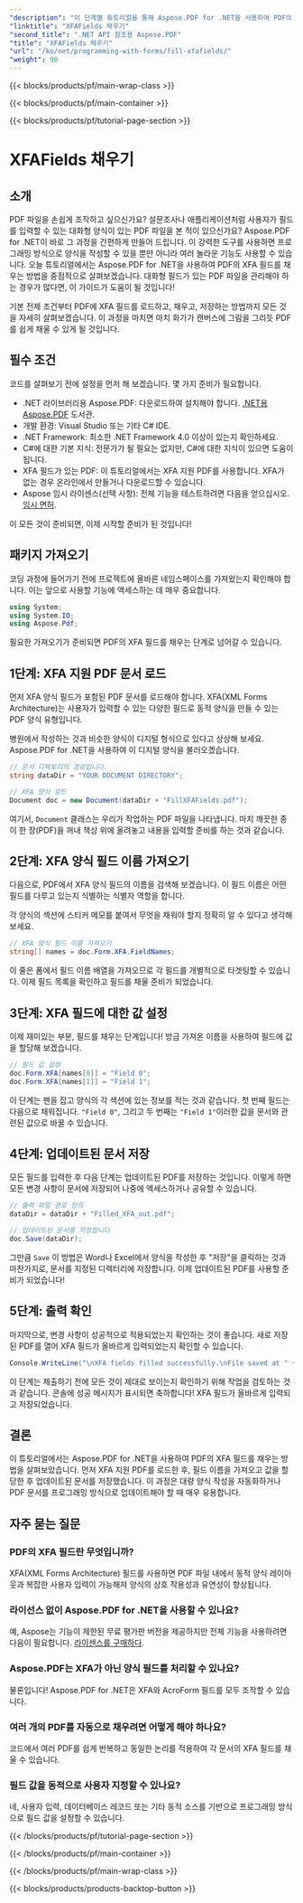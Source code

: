 ```yaml
---
"description": "이 단계별 튜토리얼을 통해 Aspose.PDF for .NET을 사용하여 PDF의 XFA 필드를 프로그래밍 방식으로 채우는 방법을 알아보세요. 간편하고 강력한 PDF 조작 도구도 살펴보세요."
"linktitle": "XFAFields 채우기"
"second_title": ".NET API 참조용 Aspose.PDF"
"title": "XFAFields 채우기"
"url": "/ko/net/programming-with-forms/fill-xfafields/"
"weight": 90
---
```


{{< blocks/products/pf/main-wrap-class >}}

{{< blocks/products/pf/main-container >}}

{{< blocks/products/pf/tutorial-page-section >}}

# XFAFields 채우기

## 소개

PDF 파일을 손쉽게 조작하고 싶으신가요? 설문조사나 애플리케이션처럼 사용자가 필드를 입력할 수 있는 대화형 양식이 있는 PDF 파일을 본 적이 있으신가요? Aspose.PDF for .NET이 바로 그 과정을 간편하게 만들어 드립니다. 이 강력한 도구를 사용하면 프로그래밍 방식으로 양식을 작성할 수 있을 뿐만 아니라 여러 놀라운 기능도 사용할 수 있습니다. 오늘 튜토리얼에서는 Aspose.PDF for .NET을 사용하여 PDF의 XFA 필드를 채우는 방법을 중점적으로 살펴보겠습니다. 대화형 필드가 있는 PDF 파일을 관리해야 하는 경우가 많다면, 이 가이드가 도움이 될 것입니다!

기본 전제 조건부터 PDF에 XFA 필드를 로드하고, 채우고, 저장하는 방법까지 모든 것을 자세히 살펴보겠습니다. 이 과정을 마치면 마치 화가가 캔버스에 그림을 그리듯 PDF를 쉽게 채울 수 있게 될 것입니다.

## 필수 조건

코드를 살펴보기 전에 설정을 먼저 해 보겠습니다. 몇 가지 준비가 필요합니다.

- .NET 라이브러리용 Aspose.PDF: 다운로드하여 설치해야 합니다. [.NET용 Aspose.PDF](https://releases.aspose.com/pdf/net/) 도서관.
- 개발 환경: Visual Studio 또는 기타 C# IDE.
- .NET Framework: 최소한 .NET Framework 4.0 이상이 있는지 확인하세요.
- C#에 대한 기본 지식: 전문가가 될 필요는 없지만, C#에 대한 지식이 있으면 도움이 됩니다.
- XFA 필드가 있는 PDF: 이 튜토리얼에서는 XFA 지원 PDF를 사용합니다. XFA가 없는 경우 온라인에서 만들거나 다운로드할 수 있습니다.
- Aspose 임시 라이센스(선택 사항): 전체 기능을 테스트하려면 다음을 얻으십시오. [임시 면허](https://purchase.aspose.com/temporary-license/).

이 모든 것이 준비되면, 이제 시작할 준비가 된 것입니다!

## 패키지 가져오기

코딩 과정에 들어가기 전에 프로젝트에 올바른 네임스페이스를 가져왔는지 확인해야 합니다. 이는 앞으로 사용할 기능에 액세스하는 데 매우 중요합니다.

```csharp
using System;
using System.IO;
using Aspose.Pdf;
```

필요한 가져오기가 준비되면 PDF의 XFA 필드를 채우는 단계로 넘어갈 수 있습니다.

## 1단계: XFA 지원 PDF 문서 로드

먼저 XFA 양식 필드가 포함된 PDF 문서를 로드해야 합니다. XFA(XML Forms Architecture)는 사용자가 입력할 수 있는 다양한 필드로 동적 양식을 만들 수 있는 PDF 양식 유형입니다.

병원에서 작성하는 것과 비슷한 양식이 디지털 형식으로 있다고 상상해 보세요. Aspose.PDF for .NET을 사용하여 이 디지털 양식을 불러오겠습니다.

```csharp
// 문서 디렉토리의 경로입니다.
string dataDir = "YOUR DOCUMENT DIRECTORY";

// XFA 양식 로드
Document doc = new Document(dataDir + "FillXFAFields.pdf");
```

여기서, `Document` 클래스는 우리가 작업하는 PDF 파일을 나타냅니다. 마치 깨끗한 종이 한 장(PDF)을 꺼내 책상 위에 올려놓고 내용을 입력할 준비를 하는 것과 같습니다.

## 2단계: XFA 양식 필드 이름 가져오기

다음으로, PDF에서 XFA 양식 필드의 이름을 검색해 보겠습니다. 이 필드 이름은 어떤 필드를 다루고 있는지 식별하는 식별자 역할을 합니다.

각 양식의 섹션에 스티커 메모를 붙여서 무엇을 채워야 할지 정확히 알 수 있다고 생각해 보세요.

```csharp
// XFA 양식 필드 이름 가져오기
string[] names = doc.Form.XFA.FieldNames;
```

이 줄은 폼에서 필드 이름 배열을 가져오므로 각 필드를 개별적으로 타겟팅할 수 있습니다. 이제 필드 목록을 확인하고 필드를 채울 준비가 되었습니다.

## 3단계: XFA 필드에 대한 값 설정

이제 재미있는 부분, 필드를 채우는 단계입니다! 방금 가져온 이름을 사용하여 필드에 값을 할당해 보겠습니다.

```csharp
// 필드 값 설정
doc.Form.XFA[names[0]] = "Field 0";
doc.Form.XFA[names[1]] = "Field 1";
```

이 단계는 펜을 잡고 양식의 각 섹션에 있는 정보를 적는 것과 같습니다. 첫 번째 필드는 다음으로 채워집니다. `"Field 0"`, 그리고 두 번째는 `"Field 1"`이러한 값을 문서와 관련된 값으로 바꿀 수 있습니다.

## 4단계: 업데이트된 문서 저장

모든 필드를 입력한 후 다음 단계는 업데이트된 PDF를 저장하는 것입니다. 이렇게 하면 모든 변경 사항이 문서에 저장되어 나중에 액세스하거나 공유할 수 있습니다.

```csharp
// 출력 파일 경로 정의
dataDir = dataDir + "Filled_XFA_out.pdf";

// 업데이트된 문서를 저장합니다
doc.Save(dataDir);
```

그만큼 `Save` 이 방법은 Word나 Excel에서 양식을 작성한 후 "저장"을 클릭하는 것과 마찬가지로, 문서를 지정된 디렉터리에 저장합니다. 이제 업데이트된 PDF를 사용할 준비가 되었습니다!

## 5단계: 출력 확인

마지막으로, 변경 사항이 성공적으로 적용되었는지 확인하는 것이 좋습니다. 새로 저장된 PDF를 열어 XFA 필드가 올바르게 입력되었는지 확인할 수 있습니다.

```csharp
Console.WriteLine("\nXFA fields filled successfully.\nFile saved at " + dataDir);
```

이 단계는 제출하기 전에 모든 것이 제대로 보이는지 확인하기 위해 작업을 검토하는 것과 같습니다. 콘솔에 성공 메시지가 표시되면 축하합니다! XFA 필드가 올바르게 입력되고 저장되었습니다.

## 결론

이 튜토리얼에서는 Aspose.PDF for .NET을 사용하여 PDF의 XFA 필드를 채우는 방법을 살펴보았습니다. 먼저 XFA 지원 PDF를 로드한 후, 필드 이름을 가져오고 값을 할당한 후 업데이트된 문서를 저장했습니다. 이 과정은 대량 양식 작성을 자동화하거나 PDF 문서를 프로그래밍 방식으로 업데이트해야 할 때 매우 유용합니다.

## 자주 묻는 질문

### PDF의 XFA 필드란 무엇입니까?
XFA(XML Forms Architecture) 필드를 사용하면 PDF 파일 내에서 동적 양식 레이아웃과 복잡한 사용자 입력이 가능해져 양식의 상호 작용성과 유연성이 향상됩니다.

### 라이선스 없이 Aspose.PDF for .NET을 사용할 수 있나요?
예, Aspose는 기능이 제한된 무료 평가판 버전을 제공하지만 전체 기능을 사용하려면 다음이 필요합니다. [라이센스를 구매하다](https://purchase.aspose.com/buy).

### Aspose.PDF는 XFA가 아닌 양식 필드를 처리할 수 있나요?
물론입니다! Aspose.PDF for .NET은 XFA와 AcroForm 필드를 모두 조작할 수 있습니다.

### 여러 개의 PDF를 자동으로 채우려면 어떻게 해야 하나요?
코드에서 여러 PDF를 쉽게 반복하고 동일한 논리를 적용하여 각 문서의 XFA 필드를 채울 수 있습니다.

### 필드 값을 동적으로 사용자 지정할 수 있나요?
네, 사용자 입력, 데이터베이스 레코드 또는 기타 동적 소스를 기반으로 프로그래밍 방식으로 필드 값을 설정할 수 있습니다.

{{< /blocks/products/pf/tutorial-page-section >}}

{{< /blocks/products/pf/main-container >}}

{{< /blocks/products/pf/main-wrap-class >}}

{{< blocks/products/products-backtop-button >}}